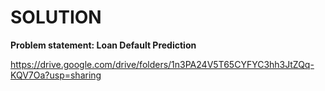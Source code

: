 # SOLUTION
**Problem statement: Loan Default Prediction**

https://drive.google.com/drive/folders/1n3PA24V5T65CYFYC3hh3JtZQq-KQV7Oa?usp=sharing

